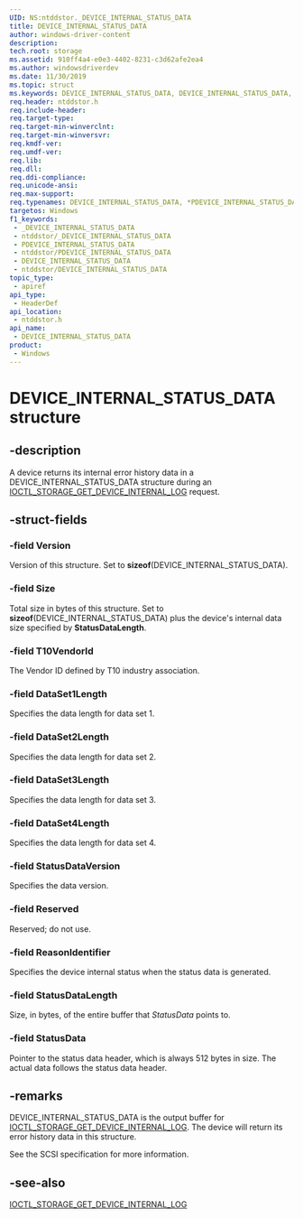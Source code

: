 ```yaml
---
UID: NS:ntddstor._DEVICE_INTERNAL_STATUS_DATA
title: DEVICE_INTERNAL_STATUS_DATA
author: windows-driver-content
description: 
tech.root: storage
ms.assetid: 910ff4a4-e0e3-4402-8231-c3d62afe2ea4
ms.author: windowsdriverdev
ms.date: 11/30/2019
ms.topic: struct
ms.keywords: DEVICE_INTERNAL_STATUS_DATA, DEVICE_INTERNAL_STATUS_DATA, *PDEVICE_INTERNAL_STATUS_DATA,
req.header: ntddstor.h
req.include-header: 
req.target-type: 
req.target-min-winverclnt: 
req.target-min-winversvr: 
req.kmdf-ver: 
req.umdf-ver: 
req.lib: 
req.dll: 
req.ddi-compliance: 
req.unicode-ansi: 
req.max-support: 
req.typenames: DEVICE_INTERNAL_STATUS_DATA, *PDEVICE_INTERNAL_STATUS_DATA
targetos: Windows
f1_keywords:
 - _DEVICE_INTERNAL_STATUS_DATA
 - ntddstor/_DEVICE_INTERNAL_STATUS_DATA
 - PDEVICE_INTERNAL_STATUS_DATA
 - ntddstor/PDEVICE_INTERNAL_STATUS_DATA
 - DEVICE_INTERNAL_STATUS_DATA
 - ntddstor/DEVICE_INTERNAL_STATUS_DATA
topic_type:
 - apiref
api_type:
 - HeaderDef
api_location:
 - ntddstor.h
api_name:
 - DEVICE_INTERNAL_STATUS_DATA
product:
 - Windows
---
```


# DEVICE_INTERNAL_STATUS_DATA structure


## -description

A device returns its internal error history data in a DEVICE_INTERNAL_STATUS_DATA structure during an [IOCTL_STORAGE_GET_DEVICE_INTERNAL_LOG](ni-ntddstor-ioctl_storage_get_device_internal_log.md) request.

## -struct-fields

### -field Version

Version of this structure. Set to **sizeof**(DEVICE_INTERNAL_STATUS_DATA).

### -field Size

Total size in bytes of this structure. Set to **sizeof**(DEVICE_INTERNAL_STATUS_DATA) plus the device's internal data size specified by **StatusDataLength**.

### -field T10VendorId

The Vendor ID defined by T10 industry association.

### -field DataSet1Length

Specifies the data length for data set 1.

### -field DataSet2Length

Specifies the data length for data set 2.

### -field DataSet3Length

Specifies the data length for data set 3.

### -field DataSet4Length

Specifies the data length for data set 4.

### -field StatusDataVersion

Specifies the data version.

### -field Reserved

Reserved; do not use.

### -field ReasonIdentifier

Specifies the device internal status when the status data is generated.

### -field StatusDataLength

Size, in bytes, of the entire buffer that *StatusData* points to.

### -field StatusData

Pointer to the status data header, which is always 512 bytes in size. The actual data follows the status data header.

## -remarks

DEVICE_INTERNAL_STATUS_DATA is the output buffer for [IOCTL_STORAGE_GET_DEVICE_INTERNAL_LOG](ni-ntddstor-ioctl_storage_get_device_internal_log.md). The device will return its error history data in this structure.

See the SCSI specification for more information.

## -see-also

[IOCTL_STORAGE_GET_DEVICE_INTERNAL_LOG](ni-ntddstor-ioctl_storage_get_device_internal_log.md)

